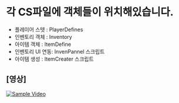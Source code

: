 # 각 CS파일에 객체들이 위치해있습니다.
- 플레이어 스텟 : PlayerDefines
- 인벤토리 객체 : Inventory
- 아이템 객체 : ItemDefine 
- 인벤토리 UI 연동: InvenPannel 스크립트
- 아이템 생성 : ItemCreater 스크립트


## [영상]
[![Sample Video](https://img.youtube.com/vi/UacPeJNFOHo/0.jpg)](https://youtu.be/UacPeJNFOHo)
